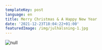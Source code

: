 ```yaml
---
templateKey: post
language: en
title: Merry Christmas & A Happy New Year
date: '2021-12-23T18:04:22+01:00'
featuredImage: /img/julhälsning-1.jpg
---
```

![null](/img/julhälsning-1.jpg)
